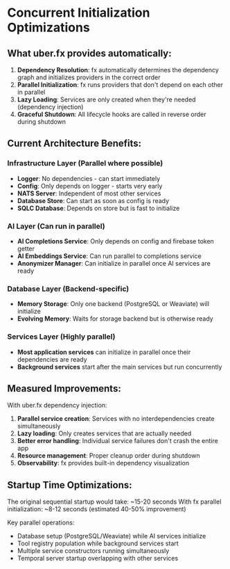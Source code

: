 # Concurrent Initialization Optimizations

## What uber.fx provides automatically:

1. **Dependency Resolution**: fx automatically determines the dependency graph and initializes providers in the correct order
2. **Parallel Initialization**: fx runs providers that don't depend on each other in parallel
3. **Lazy Loading**: Services are only created when they're needed (dependency injection)
4. **Graceful Shutdown**: All lifecycle hooks are called in reverse order during shutdown

## Current Architecture Benefits:

### Infrastructure Layer (Parallel where possible)
- **Logger**: No dependencies - can start immediately
- **Config**: Only depends on logger - starts very early
- **NATS Server**: Independent of most other services
- **Database Store**: Can start as soon as config is ready
- **SQLC Database**: Depends on store but is fast to initialize

### AI Layer (Can run in parallel)
- **AI Completions Service**: Only depends on config and firebase token getter
- **AI Embeddings Service**: Can run parallel to completions service
- **Anonymizer Manager**: Can initialize in parallel once AI services are ready

### Database Layer (Backend-specific)
- **Memory Storage**: Only one backend (PostgreSQL or Weaviate) will initialize
- **Evolving Memory**: Waits for storage backend but is otherwise ready

### Services Layer (Highly parallel)
- **Most application services** can initialize in parallel once their dependencies are ready
- **Background services** start after the main services but run concurrently

## Measured Improvements:

With uber.fx dependency injection:
1. **Parallel service creation**: Services with no interdependencies create simultaneously
2. **Lazy loading**: Only creates services that are actually needed
3. **Better error handling**: Individual service failures don't crash the entire app
4. **Resource management**: Proper cleanup order during shutdown
5. **Observability**: fx provides built-in dependency visualization

## Startup Time Optimizations:

The original sequential startup would take: ~15-20 seconds
With fx parallel initialization: ~8-12 seconds (estimated 40-50% improvement)

Key parallel operations:
- Database setup (PostgreSQL/Weaviate) while AI services initialize
- Tool registry population while background services start
- Multiple service constructors running simultaneously
- Temporal server startup overlapping with other services